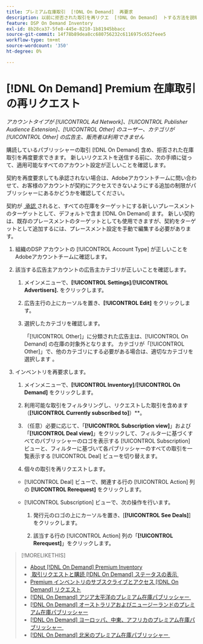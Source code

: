 ```yaml
---
title: プレミアム在庫取引  [!DNL On Demand]  再要求
description: 以前に拒否された取引を再リクエ  [!DNL On Demand]  トする方法を説明します。
feature: DSP On Demand Inventory
exl-id: 8b28ca37-5fe8-445e-8210-1b81945bbacc
source-git-commit: 14f78b89dea8cc680756232c6116975c652feee5
workflow-type: tm+mt
source-wordcount: '350'
ht-degree: 0%

---
```


# [!DNL On Demand] Premium 在庫取引の再リクエスト

*アカウントタイプが [!UICONTROL Ad Network]、[!UICONTROL Publisher Audience Extension]、[!UICONTROL Other] のユーザー、カテゴリが [!UICONTROL Other] の広告主、販売者は利用できません*

購読しているパブリッシャーの取引 [!DNL On Demand] 含め、拒否された在庫取引を再度要求できます。 新しいリクエストを送信する前に、次の手順に従って、適用可能なすべてのアカウント設定が正しいことを確認します。

契約を再度要求しても承認されない場合は、Adobeアカウントチームに問い合わせて、お客様のアカウントが契約にアクセスできないようにする追加の制限がパブリッシャーにあるかどうかを確認してください。

契約が [&#x200B; 承認 &#x200B;](/help/dsp/inventory/on-demand-inventory-view-status.md) されると、すべての在庫をターゲットにする新しいプレースメントのターゲットとして、デフォルトで含ま [!DNL On Demand] ます。 新しい契約は、既存のプレースメントのターゲットとしても使用できますが、契約をターゲットとして追加するには、プレースメント設定を手動で編集する必要があります。

1. 組織のDSP アカウントの [!UICONTROL Account Type] が正しいことをAdobeアカウントチームに確認します。

1. 該当する広告主アカウントの広告主カテゴリが正しいことを確認します。

   1. メインメニューで、**[!UICONTROL Settings]**/**[!UICONTROL Advertisers].** をクリックします。

   1. 広告主行の上にカーソルを置き、**[!UICONTROL Edit]** をクリックします。

   1. 選択したカテゴリを確認します。

      「[!UICONTROL Other]」に分類された広告主は、[!UICONTROL On Demand] の在庫の対象外となります。 カテゴリが「[!UICONTROL Other]」で、他のカテゴリにする必要がある場合は、適切なカテゴリを選択します <!-- [category](/help/dsp/admin/advertiser-settings.md) -->。

1. インベントリを再要求します。

   1. メインメニューで、**[!UICONTROL Inventory]**/**[!UICONTROL On Demand]** をクリックします。

   1. 利用可能な取引をフィルタリングし、リクエストした取引を含めます（**[!UICONTROL Currently subscribed to]**）**。

   1. （任意）必要に応じて、「**[!UICONTROL Subscription view]**」および「**[!UICONTROL Deal view]**」をクリックして、フィルターに基づくすべてのパブリッシャーのロゴを表示する [!UICONTROL Subscription] ビューと、フィルターに基づいて各パブリッシャーのすべての取引を一覧表示する [!UICONTROL Deal] ビューを切り替えます。

   1. 個々の取引を再リクエストします。

   * [!UICONTROL Deal] ビューで、関連する行の [!UICONTROL Action] 列の **[!UICONTROL Rerequest]** をクリックします。

   * [!UICONTROL Subscription] ビューで、次の操作を行います。

      1. 発行元のロゴの上にカーソルを置き、[**[!UICONTROL See Deals]**] をクリックします。

      1. 該当する行の [!UICONTROL Action] 列の「**[!UICONTROL Rerequest]**」をクリックします。

>[!MORELIKETHIS]
>
>* [About [!DNL On Demand] Premium Inventory](on-demand-inventory-about.md)
>* [&#x200B; 取引リクエストと購読  [!DNL On Demand]  ステータスの表示 &#x200B;](on-demand-inventory-view-status.md)
>* [Premium インベントリのサブスクライブとアクセス  [!DNL On Demand]  リクエスト &#x200B;](on-demand-inventory-subscribe.md)
>* [[!DNL On Demand]  アジア太平洋のプレミアム在庫パブリッシャー &#x200B;](on-demand-inventory-publishers-apac.md)
>* [[!DNL On Demand]  オーストラリアおよびニュージーランドのプレミアム在庫パブリッシャー &#x200B;](on-demand-inventory-publishers-anz.md)
>* [[!DNL On Demand]  ヨーロッパ、中東、アフリカのプレミアム在庫パブリッシャー &#x200B;](on-demand-inventory-publishers-emea.md)
>* [[!DNL On Demand]  北米のプレミアム在庫パブリッシャー &#x200B;](on-demand-inventory-publishers-na.md)
